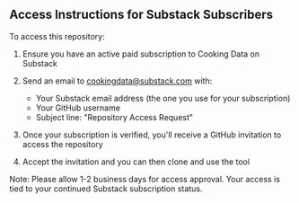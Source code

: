 ## Access Instructions for Substack Subscribers

To access this repository:

1. Ensure you have an active paid subscription to Cooking Data on Substack
2. Send an email to cookingdata@substack.com with:
   - Your Substack email address (the one you use for your subscription)
   - Your GitHub username
   - Subject line: "Repository Access Request"

3. Once your subscription is verified, you'll receive a GitHub invitation to access the repository
4. Accept the invitation and you can then clone and use the tool

Note: Please allow 1-2 business days for access approval. Your access is tied to your continued Substack subscription status.
